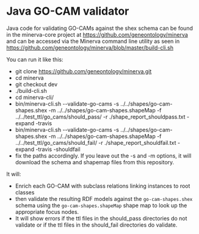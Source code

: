 # Java GO-CAM validator

Java code for validating GO-CAMs against the shex schema can be found in the minerva-core project at https://github.com/geneontology/minerva and can be accessed via the Minerva command line utility as seen in https://github.com/geneontology/minerva/blob/master/build-cli.sh 

You can run it like this:
 - git clone https://github.com/geneontology/minerva.git
 - cd minerva
 - git checkout dev
 - ./build-cli.sh
 - cd minerva-cli/
 - bin/minerva-cli.sh --validate-go-cams -s ../../shapes/go-cam-shapes.shex -m ../../shapes/go-cam-shapes.shapeMap -f ../../test_ttl/go_cams/should_pass/ -r ./shape_report_shouldpass.txt -expand -travis
 - bin/minerva-cli.sh --validate-go-cams -s ../../shapes/go-cam-shapes.shex -m ../../shapes/go-cam-shapes.shapeMap -f ../../test_ttl/go_cams/should_fail/ -r ./shape_report_shouldfail.txt -expand -travis -shouldfail
 - fix the paths accordingly.  If you leave out the -s and -m options, it will download the schema and shapemap files from this repository.  

It will:

- Enrich each GO-CAM with subclass relations linking instances to root classes 
- then validate the resulting RDF models against the `go-cam-shapes.shex` schema using the `go-cam-shapes.shapeMap` shape map to look up the appropriate focus nodes.  
- It will show errors if the ttl files in the should_pass directories do not validate or if the ttl files in the should_fail directories do validate.  
